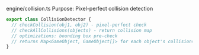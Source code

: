 engine/collision.ts
Purpose: Pixel-perfect collision detection

```typescript
export class CollisionDetector {
  // checkCollision(obj1, obj2) - pixel-perfect check
  // checkAllCollisions(objects) - return collision map
  // optimizations: bounding box pre-check
  // returns Map<GameObject, GameObject[]> for each object's collisions
}
```

